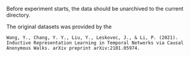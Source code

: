 Before experiment starts, the data should be unarchived to the current directory.

The original datasets was provided by the 
```
Wang, Y., Chang, Y. Y., Liu, Y., Leskovec, J., & Li, P. (2021). Inductive Representation Learning in Temporal Networks via Causal Anonymous Walks. arXiv preprint arXiv:2101.05974.
```